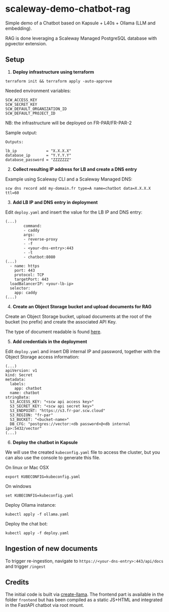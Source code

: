 scaleway-demo-chatbot-rag
=========================

Simple demo of a Chatbot based on Kapsule + L40s + Ollama (LLM and embedding).

RAG is done leveraging a Scaleway Managed PostgreSQL database with pgvector extension.

Setup
-----

1) **Deploy infrastructure using terraform**


```
terraform init && terraform apply -auto-approve
```

Needed environment variables:

```
SCW_ACCESS_KEY
SCW_SECRET_KEY
SCW_DEFAULT_ORGANIZATION_ID
SCW_DEFAULT_PROJECT_ID
```

NB: the infrastructure will be deployed on FR-PAR/FR-PAR-2

Sample output:

```
Outputs:

lb_ip             = "X.X.X.X"
database_ip       = "Y.Y.Y.Y"
database_password = "ZZZZZZZ"
```

2) **Collect resulting IP address for LB and create a DNS entry**

Example using Scaleway CLI and a Scaleway Managed DNS:

```
scw dns record add my-domain.fr type=A name=chatbot data=X.X.X.X ttl=60
```

3) **Add LB IP and DNS entry in deployment**

Edit `deploy.yaml` and insert the value for the LB IP and DNS entry:

```
(...)
        command:
        - caddy
        args:
        - reverse-proxy
        - -f
        - <your-dns-entry>:443
        - -t
        - chatbot:8080
(...)
  - name: https
    port: 443
    protocol: TCP
    targetPort: 443
  loadBalancerIP: <your-lb-ip>
  selector:
    app: caddy
(...)
```

4) **Create an Object Storage bucket and upload documents for RAG**

Create an Object Storage bucket, upload documents at the root of the bucket (no prefix) and create the associated API Key.

The type of document readable is found [here](https://docs.llamaindex.ai/en/stable/module_guides/loading/simpledirectoryreader/#supported-file-types).

5) **Add credentials in the deployment**

Edit `deploy.yaml` and insert DB internal IP and password, together with the Object Storage access information:

```
(...)
apiVersion: v1
kind: Secret
metadata:
  labels:
    app: chatbot
  name: chatbot
stringData:
  S3_ACCESS_KEY: "<scw api access key>"
  S3_SECRET_KEY: "<scw api secret key>"
  S3_ENDPOINT: "https://s3.fr-par.scw.cloud"
  S3_REGION: "fr-par"
  S3_BUCKET: "<bucket-name>"
  DB_CFG: "postgres://vector:<db password>@<db internal ip>:5432/vector"
(...)
```

6) **Deploy the chatbot in Kapsule**

We will use the created `kubeconfig.yaml` file to access the cluster, but you can also use the console to generate this file. 

On linux or Mac OSX
```
export KUBECONFIG=kubeconfig.yaml
```

On windows
```
set KUBECONFIG=kubeconfig.yaml
```

Deploy Ollama instance:

```
kubectl apply -f ollama.yaml
```

Deploy the chat bot:

```
kubectl apply -f deploy.yaml
```

Ingestion of new documents
--------------------------

To trigger re-ingestion, navigate to `https://<your-dns-entry>:443/api/docs` and trigger `/ingest`

Credits
-------

The initial code is built via [create-llama](https://www.npmjs.com/package/create-llama). The frontend part is available in the folder `frontend` but has been compiled as a static JS+HTML and integrated in the FastAPI chatbot via root mount.
